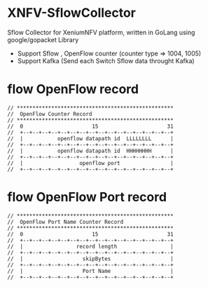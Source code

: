 # XNFV-SflowCollector 

Sflow Collector for XeniumNFV platform, written in GoLang using google/gopacket Library

  - Support Sflow , OpenFlow counter (counter type => 1004, 1005)
  - Support Kafka (Send each Switch Sflow data throught Kafka)

# flow OpenFlow record

  ```
  // **************************************************
//  OpenFlow Counter Record
// **************************************************
//  0                      15                      31
//  +--+--+--+--+--+--+--+--+--+--+--+--+--+--+--+--+
//  |           openflow datapath id  LLLLLLLL      |
//  +--+--+--+--+--+--+--+--+--+--+--+--+--+--+--+--+
//  |           openflow datapath id  HHHHHHHH      |
//  +--+--+--+--+--+--+--+--+--+--+--+--+--+--+--+--+
//  |                  openflow port                |
//  +--+--+--+--+--+--+--+--+--+--+--+--+--+--+--+--+

  ```

# flow OpenFlow Port record

  ```
// **************************************************
//  OpenFlow Port Name Counter Record
// **************************************************
//  0                      15                      31
//  +--+--+--+--+--+--+--+--+--+--+--+--+--+--+--+--+
//  |                 record length                 |
//  +--+--+--+--+--+--+--+--+--+--+--+--+--+--+--+--+
//  |                   skipBytes                   |
//  +--+--+--+--+--+--+--+--+--+--+--+--+--+--+--+--+
//  |                   Port Name                   |
//  +--+--+--+--+--+--+--+--+--+--+--+--+--+--+--+--+

  ```
